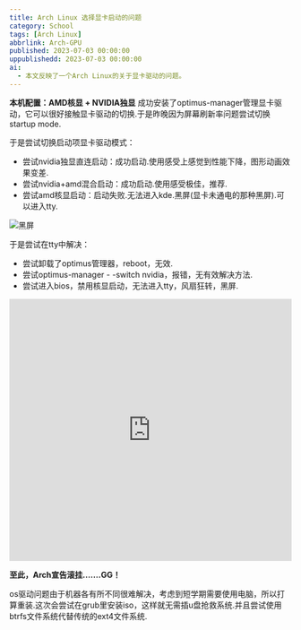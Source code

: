 ```yaml
---
title: Arch Linux 选择显卡启动的问题
category: School
tags: [Arch Linux]
abbrlink: Arch-GPU
published: 2023-07-03 00:00:00
uppublishedd: 2023-07-03 00:00:00
ai: 
  - 本文反映了一个Arch Linux的关于显卡驱动的问题。
---
```


**本机配置：AMD核显 + NVIDIA独显**
成功安装了optimus-manager管理显卡驱动，它可以很好接触显卡驱动的切换.于是昨晚因为屏幕刷新率问题尝试切换startup mode.

于是尝试切换启动项显卡驱动模式：

- 尝试nvidia独显直连启动：成功启动.使用感受上感觉到性能下降，图形动画效果变差.
- 尝试nvidia+amd混合启动：成功启动.使用感受极佳，推荐.
- 尝试amd核显启动：启动失败.无法进入kde.黑屏(显卡未通电的那种黑屏).可以进入tty.

![黑屏](https://images.kimbleex.top/BlogIMG/Arch_GPU/black.avif)  

于是尝试在tty中解决：

- 尝试卸载了optimus管理器，reboot，无效.
- 尝试optimus-manager - -switch nvidia，报错，无有效解决方法.
- 尝试进入bios，禁用核显启动，无法进入tty，风扇狂转，黑屏.

<iframe width="100%" height="468" src="https://images.kimbleex.top/BlogIMG/Arch_GPU/gameover.mp4" title="YouTube video player" frameborder="0" allowfullscreen></iframe>

**至此，Arch宣告滚挂…….GG！**

os驱动问题由于机器各有所不同很难解决，考虑到短学期需要使用电脑，所以打算重装.这次会尝试在grub里安装iso，这样就无需插u盘抢救系统.并且尝试使用btrfs文件系统代替传统的ext4文件系统.
